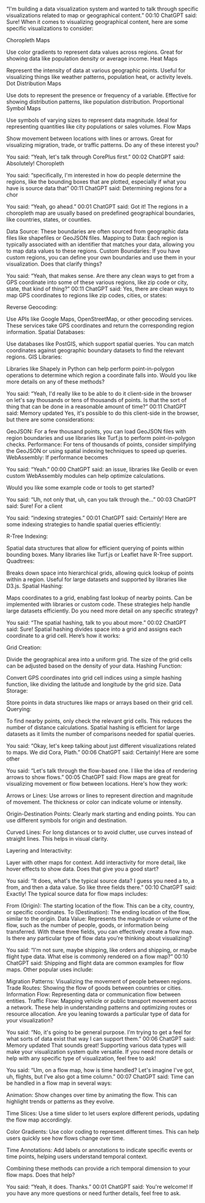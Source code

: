 “I'm building a data visualization system and wanted to talk through specific visualizations related to map or geographical content.”
00:10
ChatGPT said:
Sure! When it comes to visualizing geographical content, here are some specific visualizations to consider:

Choropleth Maps

Use color gradients to represent data values across regions.
Great for showing data like population density or average income.
Heat Maps

Represent the intensity of data at various geographic points.
Useful for visualizing things like weather patterns, population heat, or activity levels.
Dot Distribution Maps

Use dots to represent the presence or frequency of a variable.
Effective for showing distribution patterns, like population distribution.
Proportional Symbol Maps

Use symbols of varying sizes to represent data magnitude.
Ideal for representing quantities like city populations or sales volumes.
Flow Maps

Show movement between locations with lines or arrows.
Great for visualizing migration, trade, or traffic patterns.
Do any of these interest you?

You said:
“Yeah, let's talk through CorePlus first.”
00:02
ChatGPT said:
Absolutely! Choropleth

You said:
“specifically, I'm interested in how do people determine the regions, like the bounding boxes that are plotted, especially if what you have is source data that”
00:11
ChatGPT said:
Determining regions for a chor

You said:
“Yeah, go ahead.”
00:01
ChatGPT said:
Got it! The regions in a choropleth map are usually based on predefined geographical boundaries, like countries, states, or counties.

Data Source: These boundaries are often sourced from geographic data files like shapefiles or GeoJSON files.
Mapping to Data: Each region is typically associated with an identifier that matches your data, allowing you to map data values to these regions.
Custom Boundaries: If you have custom regions, you can define your own boundaries and use them in your visualization.
Does that clarify things?

You said:
“Yeah, that makes sense. Are there any clean ways to get from a GPS coordinate into some of these various regions, like zip code or city, state, that kind of thing?”
00:11
ChatGPT said:
Yes, there are clean ways to map GPS coordinates to regions like zip codes, cities, or states:

Reverse Geocoding:

Use APIs like Google Maps, OpenStreetMap, or other geocoding services.
These services take GPS coordinates and return the corresponding region information.
Spatial Databases:

Use databases like PostGIS, which support spatial queries.
You can match coordinates against geographic boundary datasets to find the relevant regions.
GIS Libraries:

Libraries like Shapely in Python can help perform point-in-polygon operations to determine which region a coordinate falls into.
Would you like more details on any of these methods?

You said:
“Yeah, I'd really like to be able to do it client-side in the browser on let's say thousands or tens of thousands of points. Is that the sort of thing that can be done in a reasonable amount of time?”
00:11
ChatGPT said:
Memory updated
Yes, it's possible to do this client-side in the browser, but there are some considerations:

GeoJSON: For a few thousand points, you can load GeoJSON files with region boundaries and use libraries like Turf.js to perform point-in-polygon checks.
Performance: For tens of thousands of points, consider simplifying the GeoJSON or using spatial indexing techniques to speed up queries.
WebAssembly: If performance becomes

You said:
“Yeah.”
00:00
ChatGPT said:
an issue, libraries like Geolib or even custom WebAssembly modules can help optimize calculations.

Would you like some example code or tools to get started?

You said:
“Uh, not only that, uh, can you talk through the...”
00:03
ChatGPT said:
Sure! For a client

You said:
“indexing strategies.”
00:01
ChatGPT said:
Certainly! Here are some indexing strategies to handle spatial queries efficiently:

R-Tree Indexing:

Spatial data structures that allow for efficient querying of points within bounding boxes.
Many libraries like Turf.js or Leaflet have R-Tree support.
Quadtrees:

Breaks down space into hierarchical grids, allowing quick lookup of points within a region.
Useful for large datasets and supported by libraries like D3.js.
Spatial Hashing:

Maps coordinates to a grid, enabling fast lookup of nearby points.
Can be implemented with libraries or custom code.
These strategies help handle large datasets efficiently. Do you need more detail on any specific strategy?

You said:
“The spatial hashing, talk to you about more.”
00:02
ChatGPT said:
Sure! Spatial hashing divides space into a grid and assigns each coordinate to a grid cell. Here’s how it works:

Grid Creation:

Divide the geographical area into a uniform grid. The size of the grid cells can be adjusted based on the density of your data.
Hashing Function:

Convert GPS coordinates into grid cell indices using a simple hashing function, like dividing the latitude and longitude by the grid size.
Data Storage:

Store points in data structures like maps or arrays based on their grid cell.
Querying:

To find nearby points, only check the relevant grid cells. This reduces the number of distance calculations.
Spatial hashing is efficient for large datasets as it limits the number of comparisons needed for spatial queries.

You said:
“Okay, let's keep talking about just different visualizations related to maps. We did Cora, Plath.”
00:06
ChatGPT said:
Certainly! Here are some other

You said:
“Let's talk through the flow-based one. I like the idea of rendering arrows to show flows.”
00:05
ChatGPT said:
Flow maps are great for visualizing movement or flow between locations. Here's how they work:

Arrows or Lines: Use arrows or lines to represent direction and magnitude of movement. The thickness or color can indicate volume or intensity.

Origin-Destination Points: Clearly mark starting and ending points. You can use different symbols for origin and destination.

Curved Lines: For long distances or to avoid clutter, use curves instead of straight lines. This helps in visual clarity.

Layering and Interactivity:

Layer with other maps for context.
Add interactivity for more detail, like hover effects to show data.
Does that give you a good start?

You said:
“It does, what's the typical source data? I guess you need a to, a from, and then a data value. So like three fields there.”
00:10
ChatGPT said:
Exactly! The typical source data for flow maps includes:

From (Origin): The starting location of the flow. This can be a city, country, or specific coordinates.
To (Destination): The ending location of the flow, similar to the origin.
Data Value: Represents the magnitude or volume of the flow, such as the number of people, goods, or information being transferred.
With these three fields, you can effectively create a flow map. Is there any particular type of flow data you're thinking about visualizing?

You said:
“I'm not sure, maybe shipping, like orders and shipping, or maybe flight type data. What else is commonly rendered on a flow map?”
00:10
ChatGPT said:
Shipping and flight data are common examples for flow maps. Other popular uses include:

Migration Patterns: Visualizing the movement of people between regions.
Trade Routes: Showing the flow of goods between countries or cities.
Information Flow: Representing data or communication flow between entities.
Traffic Flow: Mapping vehicle or public transport movement across a network.
These help in understanding patterns and optimizing routes or resource allocation. Are you leaning towards a particular type of data for your visualization?

You said:
“No, it's going to be general purpose. I'm trying to get a feel for what sorts of data exist that way I can support them.”
00:06
ChatGPT said:
Memory updated
That sounds great! Supporting various data types will make your visualization system quite versatile. If you need more details or help with any specific type of visualization, feel free to ask!

You said:
“Um, on a flow map, how is time handled? Let's imagine I've got, uh, flights, but I've also got a time column.”
00:07
ChatGPT said:
Time can be handled in a flow map in several ways:

Animation: Show changes over time by animating the flow. This can highlight trends or patterns as they evolve.

Time Slices: Use a time slider to let users explore different periods, updating the flow map accordingly.

Color Gradients: Use color coding to represent different times. This can help users quickly see how flows change over time.

Time Annotations: Add labels or annotations to indicate specific events or time points, helping users understand temporal context.

Combining these methods can provide a rich temporal dimension to your flow maps. Does that help?

You said:
“Yeah, it does. Thanks.”
00:01
ChatGPT said:
You're welcome! If you have any more questions or need further details, feel free to ask.
